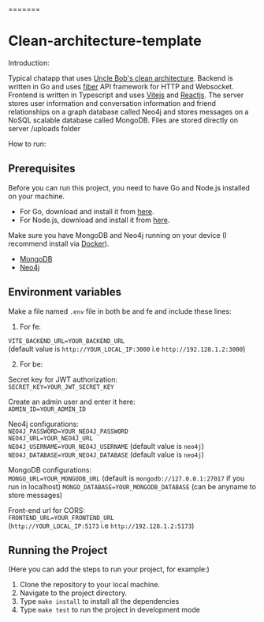 =======
# Clean-architecture-template
Introduction:

Typical chatapp that uses [Uncle Bob's clean architecture](https://blog.cleancoder.com/uncle-bob/2012/08/13/the-clean-architecture.html). Backend is written in Go and uses [fiber](https://docs.gofiber.io/) API framework for HTTP and Websocket. Frontend is written in Typescript and uses [Vitejs](https://v4.vitejs.dev/guide/) and [Reactjs](https://react.dev/learn). The server stores user information and conversation information and friend relationships on a graph database called Neo4j and stores messages on a NoSQL scalable database called MongoDB. Files are stored directly on server /uploads folder

How to run:

## Prerequisites

Before you can run this project, you need to have Go and Node.js installed on your machine.

- For Go, download and install it from [here](https://golang.org/dl/).
- For Node.js, download and install it from [here](https://nodejs.org/en/download/).

Make sure you have MongoDB and Neo4j running on your device (I recommend install via [Docker](https://docs.docker.com/engine/install)).
- [MongoDB](https://www.mongodb.com/try/download/community)
- [Neo4j](https://neo4j.com/docs/operations-manual/current/installation/)

## Environment variables

Make a file named `.env` file in both be and fe and include these lines:
1. For fe:  

`VITE_BACKEND_URL=YOUR_BACKEND_URL`  
(default value is `http://YOUR_LOCAL_IP:3000` i.e `http://192.128.1.2:3000`)

2. For be:  

Secret key for JWT authorization:  
`SECRET_KEY=YOUR_JWT_SECRET_KEY`  

Create an admin user and enter it here:  
`ADMIN_ID=YOUR_ADMIN_ID`

Neo4j configurations:  
`NEO4J_PASSWORD=YOUR_NEO4J_PASSWORD`  
`NEO4J_URL=YOUR_NEO4J_URL`  
`NEO4J_USERNAME=YOUR_NEO4J_USERNAME` (default value is `neo4j`)  
`NEO4J_DATABASE=YOUR_NEO4J_DATABASE` (default value is `neo4j`)  

MongoDB configurations:  
`MONGO_URL=YOUR_MONGODB_URL` (default is `mongodb://127.0.0.1:27017` if you run in localhost)
`MONGO_DATABASE=YOUR_MONGODB_DATABASE` (can be anyname to store messages)

Front-end url for CORS:  
`FRONTEND_URL=YOUR_FRONTEND_URL`  
(`http://YOUR_LOCAL_IP:5173` i.e `http://192.128.1.2:5173`)

## Running the Project

(Here you can add the steps to run your project, for example:)

1. Clone the repository to your local machine.
2. Navigate to the project directory.
3. Type `make install` to install all the dependencies
4. Type `make test` to run the project in development mode